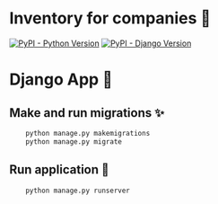# Inventory for companies 🏢
[![PyPI - Python Version](https://img.shields.io/pypi/pyversions/Django?style=for-the-badge)](https://python.org)
[![PyPI - Django Version](https://img.shields.io/pypi/djversions/djangorestframework.svg?style=for-the-badge)](https://djangoproject.com)




# Django App 🚀

## Make and run migrations ✨
```bash
    python manage.py makemigrations
    python manage.py migrate
```

## Run application 🎉
```bash
    python manage.py runserver
```
